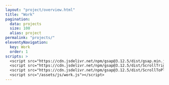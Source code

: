 ```yaml
---
layout: "project/overview.html"
title: "Work"
pagination:
  data: projects
  size: 100
  alias: project
permalink: "projects/"
eleventyNavigation:
  key: Work
  order: 1
scripts: >
  <script src="https://cdn.jsdelivr.net/npm/gsap@3.12.5/dist/gsap.min.js"></script>
  <script src="https://cdn.jsdelivr.net/npm/gsap@3.12.5/dist/ScrollTrigger.min.js"></script>
  <script src="https://cdn.jsdelivr.net/npm/gsap@3.12.5/dist/ScrollToPlugin.min.js"></script>
  <script src="/assets/js/work.js"></script>
---
```


<!-- @format -->
